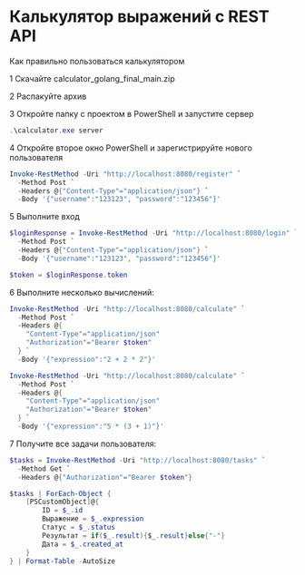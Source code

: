 # Калькулятор выражений с REST API

Как правильно пользоваться калькулятором

1 Скачайте calculator_golang_final_main.zip

2 Распакуйте архив


3 Откройте папку с проектом в PowerShell и запустите сервер
```powershell
.\calculator.exe server
```

4 Откройте второе окно PowerShell и зарегистрируйте нового пользователя
```powershell
Invoke-RestMethod -Uri "http://localhost:8080/register" `
  -Method Post `
  -Headers @{"Content-Type"="application/json"} `
  -Body '{"username":"123123", "password":"123456"}'
```

5 Выполните вход
```powershell
$loginResponse = Invoke-RestMethod -Uri "http://localhost:8080/login" `
  -Method Post `
  -Headers @{"Content-Type"="application/json"} `
  -Body '{"username":"123123", "password":"123456"}'

$token = $loginResponse.token
```

6 Выполните несколько вычислений:
```powershell
Invoke-RestMethod -Uri "http://localhost:8080/calculate" `
  -Method Post `
  -Headers @{
    "Content-Type"="application/json"
    "Authorization"="Bearer $token"
  } `
  -Body '{"expression":"2 + 2 * 2"}'

Invoke-RestMethod -Uri "http://localhost:8080/calculate" `
  -Method Post `
  -Headers @{
    "Content-Type"="application/json"
    "Authorization"="Bearer $token"
  } `
  -Body '{"expression":"5 * (3 + 1)"}'
```

7 Получите все задачи пользователя:
```powershell
$tasks = Invoke-RestMethod -Uri "http://localhost:8080/tasks" `
  -Method Get `
  -Headers @{"Authorization"="Bearer $token"}

$tasks | ForEach-Object {
    [PSCustomObject]@{
        ID = $_.id
        Выражение = $_.expression
        Статус = $_.status
        Результат = if($_.result){$_.result}else{"-"}
        Дата = $_.created_at
    }
} | Format-Table -AutoSize
```
